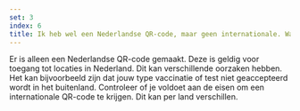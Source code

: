 ```yaml
---
set: 3
index: 6
title: Ik heb wel een Nederlandse QR-code, maar geen internationale. Wat nu?
---
```

Er is alleen een Nederlandse QR-code gemaakt. Deze is geldig voor toegang tot locaties in Nederland. Dit kan verschillende oorzaken hebben. Het kan bijvoorbeeld zijn dat jouw type vaccinatie of test niet geaccepteerd wordt in het buitenland. Controleer of je voldoet aan de eisen om een internationale QR-code te krijgen. Dit kan per land verschillen. 

<!-- <a href="/wegwijzer" rel="noopener noreferrer" target="_blank">Kijk hier voor meer informatie en antwoorden.</a>. -->

